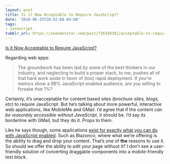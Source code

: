 ```yaml
---
layout: post
title: Is it Now Acceptable to Require JavaScript?
date: '2010-06-25T20:42:08-04:00'
tags:
- javascript
tumblr_url: https://seanmonstar.com/post/736350381/acceptable-to-require-javascript
---
```

[Is it Now Acceptable to Require JavaScript?](http://mondaybynoon.com/2010/06/21/is-it-now-acceptable-to-require-javascript/)  

Regarding web apps:

> The groundwork has been laid by some of the best thinkers in our industry, and neglecting to build a proper stack, to me, pushes all of that hard work aside in favor of (too) rapid deployment. If you’re metrics show a 99% JavaScript enabled audience, are you willing to forsake that 1%?

Certainly, it’s unacceptable for content based sites (_brochure sites, blogs, etc_) to require JavaScript. But he’s talking about more powerful, interactive web applications, like MobileMe and GMail. I’d agree that if the content _can be reasonbly accessible without JavaScript_, it should be. I’d say its borderline with GMail, but they do it. Props to them.

Like he says though, some applications [exist for exactly what you can do with JavaScript enabled](http://seanmonstar.com/blog/2008-07-23-sproutcore-standards-stupid/). Such as Blazonco, where what we’re offering is the ability to drag and drop your content. That’s one of **the** reasons to use it. So should we offer the ability to edit your page without it? I don’t see a user-friendly solution of converting draggable components into a mobile-friendly text block.

